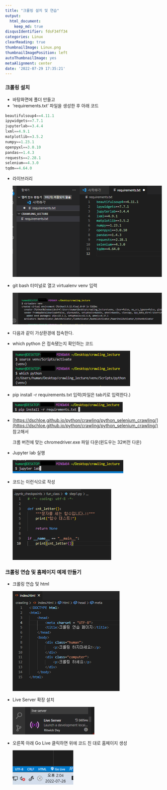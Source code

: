 ```yaml
---
title: "크롤링 설치 및 연습"
output:
  html_document:
    keep_md: true
disqusIdentifier: fdsF34ff34
categories: Linux
clearReading: true
thumbnailImage: Linux.png
thumbnailImagePosition: left
autoThumbnailImage: yes
metaAlignment: center
date: '2022-07-29 17:35:21'
---
```


### 크롤링 설치
<!-- excerpt -->

- 바탕화면에 폴더 만들고
- ‘requirements.txt’ 파일을 생성한 후 아래 코드

```python
beautifulsoup4==4.11.1
ipywidgets==7.7.1
jupyterlab==3.4.4
lxml==4.9.1
matplotlib==3.5.2
numpy==1.23.1
openpyxl==3.0.10
pandas==1.4.3
requests==2.28.1
selenium==4.3.0
tqdm==4.64.0
```

- 라이브러리
    
    ![Untitled](/images/Crawling_Practice/Untitled.png)


- git bash 터미널로 열고 virtualenv venv 입력
    
    ![Untitled](/images/Crawling_Practice/Untitled%201.png)
    
- 다음과 같이 가상환경에 접속한다.
- which python 은 접속됐는지 확인하는 코드
    
    ![Untitled](/images/Crawling_Practice/Untitled%202.png)
    
- pip install -r requirements.txt 입력(파일은 tab키로 입력한다.)
    
    ![Untitled](/images/Crawling_Practice/Untitled%203.png)
    
- [https://dschloe.github.io/python/crawling/python_selenium_crawling/](https://dschloe.github.io/python/crawling/python_selenium_crawling/) 참고해서
    
    크롬 버전에 맞는 chromedriver.exe 파일 다운(윈도우는 32버전 다운)
    
- Jupyter lab 실행
    
    ![Untitled](/images/Crawling_Practice/Untitled%204.png)
    
- 코드는 이런식으로 작성
    
    ![Untitled](/images/Crawling_Practice/Untitled%205.png)
    

### 크롤링 연습 및 홈페이지 예제 만들기

- 크롤링 연습 및 html
    
    ![Untitled](/images/Crawling_Practice/Untitled%206.png)
    
- Live Server 확장 설치
    
    ![Untitled](/images/Crawling_Practice/Untitled%207.png)
    
- 오른쪽 아래 Go Live 클릭하면 위에 코드 친 대로 홈페이지 생성
    
    ![Untitled](/images/Crawling_Practice/Untitled%208.png)